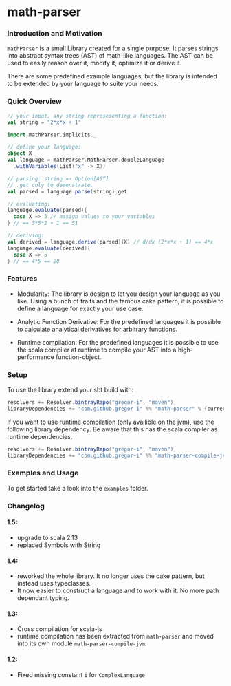 # math-parser

### Introduction and Motivation

`mathParser` is a small Library created for a single purpose: 
It parses strings into abstract syntax trees (AST) of math-like languages.
The AST can be used to easily reason over it, modify it, optimize it or derive it.

There are some predefined example languages, but the library is intended to be extended by your language to suite your needs.

### Quick Overview

```scala
// your input, any string represesenting a function:
val string = "2*x*x + 1"

import mathParser.implicits._

// define your language:
object X
val language = mathParser.MathParser.doubleLanguage
  .withVariables(List("x" -> X))

// parsing: string => Option[AST]
// .get only to demonstrate.
val parsed = language.parse(string).get

// evaluating:
language.evaluate(parsed){
  case X => 5 // assign values to your variables
} // == 5*5*2 + 1 == 51

// deriving:
val derived = language.derive(parsed)(X) // d/dx (2*x*x + 1) == 4*x
language.evaluate(derived){
  case X => 5
} // == 4*5 == 20
```

### Features

* Modularity: 
The library is design to let you design your language as you like. 
Using a bunch of traits and the famous cake pattern, it is possible to define a language for exactly your use case.

* Analytic Function Derivative: 
For the predefined languages it is possible to calculate analytical derivatives for arbitrary functions.

* Runtime compilation: 
For the predefined languages it is possible to use the scala compiler at runtime to compile your AST into a high-performance function-object.


### Setup

To use the library extend your sbt build with:
```sbt
resolvers += Resolver.bintrayRepo("gregor-i", "maven"),
libraryDependencies += "com.github.gregor-i" %% "math-parser" % {current-version}
```

If you want to use runtime compilation (only availible on the jvm), use the following library dependency.
Be aware that this has the scala compiler as runtime dependencies.
```sbt
resolvers += Resolver.bintrayRepo("gregor-i", "maven"),
libraryDependencies += "com.github.gregor-i" %% "math-parser-compile-jvm" % {current-version}
```

### Examples and Usage

To get started take a look into the `examples` folder.


### Changelog
#### 1.5:
- upgrade to scala 2.13
- replaced Symbols with String

#### 1.4:
- reworked the whole library. It no longer uses the cake pattern, but instead uses typeclasses.
- It now easier to construct a language and to work with it. No more path dependant typing.

#### 1.3:
- Cross compilation for scala-js
- runtime compilation has been extracted from `math-parser` and moved into its own module `math-parser-compile-jvm`.

#### 1.2:
- Fixed missing constant `i` for `ComplexLanguage`
